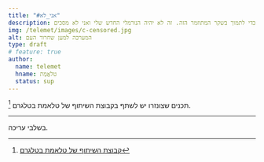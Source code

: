 ```yaml
---
title: "#אני_לא"
description: אני לא אתן שיכפו עלי צנזורה, מסכה, בדיקות, מעקבים, שבבים או רעלים כדי לתמוך בשקר המתוזמר הזה. זה לא יהיה הנורמלי החדש שלי ואני לא מסכים.
img: /telemet/images/c-censored.jpg
alt: המערכה למען שחרור העם
type: draft
# feature: true
author:
  name: telemet
  hname: טלאֱמֶת
  status: sup
---
```


תכנים שצונזרו יש לשתף בקבוצת השיתוף של טלאמת בטלגרם [^1].

---
בשלבי עריכה.

[^1]: [קבוצת השיתוף של טלאמת בטלגרם](https://t.me/joinchat/LTM2FxYGky9tZCmZaZXowQ)
